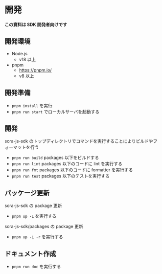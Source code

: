# 開発

**この資料は SDK 開発者向けです**

## 開発環境

- Node.js
  - v18 以上
- pnpm
  - https://pnpm.io/
  - v8 以上

## 開発準備

- `pnpm install` を実行
- `pnpm run start` でローカルサーバを起動する

## 開発

sora-js-sdk のトップディレクトリでコマンドを実行することによりビルドやフォーマットを行う

- `pnpm run build` packages 以下をビルドする
- `pnpm run lint` packages 以下のコードに lint を実行する
- `pnpm run fmt` packages 以下のコードに formatter を実行する
- `pnpm run test` packages 以下のテストを実行する

## パッケージ更新

sora-js-sdk の package 更新

- `pnpm up -L` を実行する

sora-js-sdk/packages の package 更新

- `pnpm up -L -r` を実行する

## ドキュメント作成

- `pnpm run doc` を実行する
